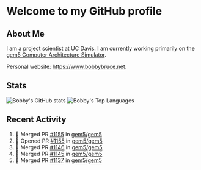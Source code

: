 # Welcome to my GitHub profile

## About Me

I am a project scientist at UC Davis. I am currently working primarily on the [gem5 Computer Architecture Simulator](https://github.com/gem5).

Personal website: <https://www.bobbybruce.net>.

## Stats

![Bobby's GitHub stats](https://github-readme-stats.vercel.app/api?username=bobbyrbruce&show_icons=true&theme=responsive&include_all_commits=true&count_private=true&show=reviews&disable_animations=true)
![Bobby's Top Languages ](https://github-readme-stats.vercel.app/api/top-langs/?username=bobbyrbruce&layout=compact&theme=responsive&count_private=true&langs_count=10&disable_animations=true)

## Recent Activity

<!--START_SECTION:activity-->
1. 🎉 Merged PR [#1155](https://github.com/gem5/gem5/pull/1155) in [gem5/gem5](https://github.com/gem5/gem5)
2. 💪 Opened PR [#1155](https://github.com/gem5/gem5/pull/1155) in [gem5/gem5](https://github.com/gem5/gem5)
3. 🎉 Merged PR [#1146](https://github.com/gem5/gem5/pull/1146) in [gem5/gem5](https://github.com/gem5/gem5)
4. 🎉 Merged PR [#1145](https://github.com/gem5/gem5/pull/1145) in [gem5/gem5](https://github.com/gem5/gem5)
5. 🎉 Merged PR [#1137](https://github.com/gem5/gem5/pull/1137) in [gem5/gem5](https://github.com/gem5/gem5)
<!--END_SECTION:activity-->
